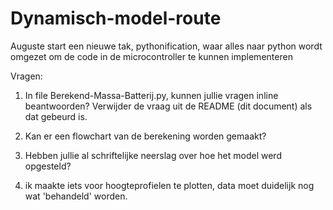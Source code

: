 # Dynamisch-model-route

Auguste start een nieuwe tak, pythonification, waar alles naar python wordt omgezet om de code in de microcontroller te kunnen implementeren

Vragen:

1) In file Berekend-Massa-Batterij.py, kunnen jullie vragen inline beantwoorden? Verwijder de vraag uit de README (dit document) als dat gebeurd is.

2) Kan er een flowchart van de berekening worden gemaakt?

3) Hebben jullie al schriftelijke neerslag over hoe het model werd opgesteld?

4) ik maakte iets voor hoogteprofielen te plotten, data moet duidelijk nog wat 'behandeld' worden.
